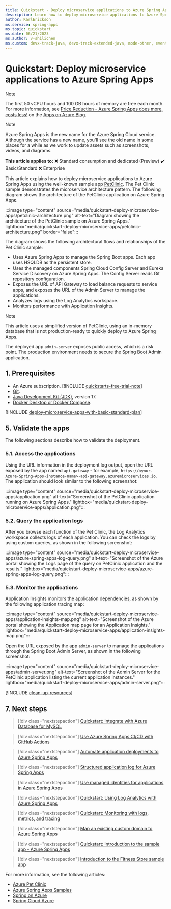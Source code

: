 ```yaml
---
title: Quickstart - Deploy microservice applications to Azure Spring Apps
description: Learn how to deploy microservice applications to Azure Spring Apps.
author: KarlErickson
ms.service: spring-apps
ms.topic: quickstart
ms.date: 06/21/2023
ms.author: v-shilichen
ms.custom: devx-track-java, devx-track-extended-java, mode-other, event-tier1-build-2022, engagement-fy23
---
```


# Quickstart: Deploy microservice applications to Azure Spring Apps

> [!NOTE]
> The first 50 vCPU hours and 100 GB hours of memory are free each month. For more information, see [Price Reduction - Azure Spring Apps does more, costs less!](https://techcommunity.microsoft.com/t5/apps-on-azure-blog/price-reduction-azure-spring-apps-does-more-costs-less/ba-p/3614058) on the [Apps on Azure Blog](https://techcommunity.microsoft.com/t5/apps-on-azure-blog/bg-p/AppsonAzureBlog).

> [!NOTE]
> Azure Spring Apps is the new name for the Azure Spring Cloud service. Although the service has a new name, you'll see the old name in some places for a while as we work to update assets such as screenshots, videos, and diagrams.

**This article applies to:** ❌ Standard consumption and dedicated (Preview) ✔️ Basic/Standard ❌ Enterprise

This article explains how to deploy microservice applications to Azure Spring Apps using the well-known sample app [PetClinic](https://github.com/spring-petclinic/spring-petclinic-microservices). The Pet Clinic sample demonstrates the microservice architecture pattern. The following diagram shows the architecture of the PetClinic application on Azure Spring Apps.

:::image type="content" source="media/quickstart-deploy-microservice-apps/petclinic-architecture.png" alt-text="Diagram showing the architecture of the PetClinic sample on Azure Spring Apps." lightbox="media/quickstart-deploy-microservice-apps/petclinic-architecture.png" border="false":::

The diagram shows the following architectural flows and relationships of the Pet Clinic sample:

- Uses Azure Spring Apps to manage the Spring Boot apps. Each app uses HSQLDB as the persistent store.
- Uses the managed components Spring Cloud Config Server and Eureka Service Discovery on Azure Spring Apps. The Config Server reads Git repository configuration.
- Exposes the URL of API Gateway to load balance requests to service apps, and exposes the URL of the Admin Server to manage the applications.
- Analyzes logs using the Log Analytics workspace.
- Monitors performance with Application Insights.

> [!NOTE]
> This article uses a simplified version of PetClinic, using an in-memory database that is not production-ready to quickly deploy to Azure Spring Apps.
> 
> The deployed app `admin-server` exposes public access, which is a risk point. The production environment needs to secure the Spring Boot Admin application.

## 1. Prerequisites

- An Azure subscription. [!INCLUDE [quickstarts-free-trial-note](../../includes/quickstarts-free-trial-note.md)]
- [Git](https://git-scm.com/downloads).
- [Java Development Kit (JDK)](/java/azure/jdk/), version 17.
- [Docker Desktop or Docker Compose](https://docs.docker.com/compose/install/).

[!INCLUDE [deploy-microservice-apps-with-basic-standard-plan](includes/quickstart-deploy-microservice-apps/deploy-microservice-apps-with-basic-standard-plan.md)]

## 5. Validate the apps

The following sections describe how to validate the deployment.

### 5.1. Access the applications

Using the URL information in the deployment log output, open the URL exposed by the app named `api-gateway` - for example, `https://<your-Azure-Spring-Apps-instance-name>-api-gateway.azuremicroservices.io`. The application should look similar to the following screenshot:

:::image type="content" source="media/quickstart-deploy-microservice-apps/application.png" alt-text="Screenshot of the PetClinic application running on Azure Spring Apps." lightbox="media/quickstart-deploy-microservice-apps/application.png":::

### 5.2. Query the application logs

After you browse each function of the Pet Clinic, the Log Analytics workspace collects logs of each application. You can check the logs by using custom queries, as shown in the following screenshot:

:::image type="content" source="media/quickstart-deploy-microservice-apps/azure-spring-apps-log-query.png" alt-text="Screenshot of the Azure portal showing the Logs page of the query on PetClinic application and the results." lightbox="media/quickstart-deploy-microservice-apps/azure-spring-apps-log-query.png":::

### 5.3. Monitor the applications

Application Insights monitors the application dependencies, as shown by the following application tracing map:

:::image type="content" source="media/quickstart-deploy-microservice-apps/application-insights-map.png" alt-text="Screenshot of the Azure portal showing the Application map page for an Application Insights." lightbox="media/quickstart-deploy-microservice-apps/application-insights-map.png":::

Open the URL exposed by the app `admin-server` to manage the applications through the Spring Boot Admin Server, as shown in the following screenshot:

:::image type="content" source="media/quickstart-deploy-microservice-apps/admin-server.png" alt-text="Screenshot of the Admin Server for the PetClinic application listing the current application instances." lightbox="media/quickstart-deploy-microservice-apps/admin-server.png":::

[!INCLUDE [clean-up-resources](includes/quickstart-deploy-microservice-apps/clean-up-resources.md)]

## 7. Next steps

> [!div class="nextstepaction"]
> [Quickstart: Integrate with Azure Database for MySQL](./quickstart-integrate-azure-database-mysql.md)

> [!div class="nextstepaction"]
> [Use Azure Spring Apps CI/CD with GitHub Actions](./how-to-github-actions.md)

> [!div class="nextstepaction"]
> [Automate application deployments to Azure Spring Apps](./how-to-cicd.md)

> [!div class="nextstepaction"]
> [Structured application log for Azure Spring Apps](./structured-app-log.md)

> [!div class="nextstepaction"]
> [Use managed identities for applications in Azure Spring Apps](./how-to-use-managed-identities.md)

> [!div class="nextstepaction"]
> [Quickstart: Using Log Analytics with Azure Spring Apps](./quickstart-setup-log-analytics.md)

> [!div class="nextstepaction"]
> [Quickstart: Monitoring with logs, metrics, and tracing](./quickstart-logs-metrics-tracing.md)

> [!div class="nextstepaction"]
> [Map an existing custom domain to Azure Spring Apps](./how-to-custom-domain.md)

> [!div class="nextstepaction"]
> [Quickstart: Introduction to the sample app - Azure Spring Apps](./quickstart-sample-app-introduction.md)

> [!div class="nextstepaction"]
> [Introduction to the Fitness Store sample app](./quickstart-sample-app-acme-fitness-store-introduction.md)

For more information, see the following articles:

- [Azure Pet Clinic](https://github.com/Azure-Samples/spring-petclinic-microservices)
- [Azure Spring Apps Samples](https://github.com/Azure-Samples/Azure-Spring-Cloud-Samples)
- [Spring on Azure](/azure/developer/java/spring/)
- [Spring Cloud Azure](/azure/developer/java/spring-framework/)

